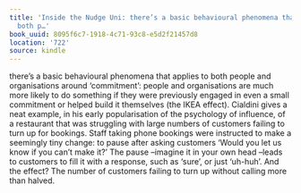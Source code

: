 ```yaml
---
title: 'Inside the Nudge Uni: there’s a basic behavioural phenomena that applies to
  both p…'
book_uuid: 8095f6c7-1918-4c71-93c8-e5d2f21457d8
location: '722'
source: kindle
---
```


there’s a basic behavioural phenomena that applies to both people and organisations around ‘commitment’: people and organisations are much more likely to do something if they were previously engaged in even a small commitment or helped build it themselves (the IKEA effect). Cialdini gives a neat example, in his early popularisation of the psychology of influence, of a restaurant that was struggling with large numbers of customers failing to turn up for bookings. Staff taking phone bookings were instructed to make a seemingly tiny change: to pause after asking customers ‘Would you let us know if you can’t make it?’ The pause –imagine it in your own head –leads to customers to fill it with a response, such as ‘sure’, or just ‘uh-huh’. And the effect? The number of customers failing to turn up without calling more than halved.